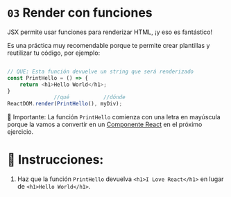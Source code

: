 # `03` Render con funciones

JSX permite usar funciones para renderizar HTML, ¡y eso es fantástico!

Es una práctica muy recomendable porque te permite crear plantillas y reutilizar tu código, por ejemplo:

```js

// QUE: Esta función devuelve un string que será renderizado 
const PrintHello = () => {
    return <h1>Hello World</h1>;
}
               //qué           //dónde
ReactDOM.render(PrintHello(), myDiv);
```

:mag_right: Importante: La función `PrintHello` comienza con una letra en mayúscula porque la vamos a convertir en un [Componente React](https://reactjs.org/docs/react-component.html) en el próximo ejercicio.

# :pencil: Instrucciones:

1. Haz que la función `PrintHello` devuelva `<h1>I Love React</h1>` en lugar de `<h1>Hello World</h1>`.
